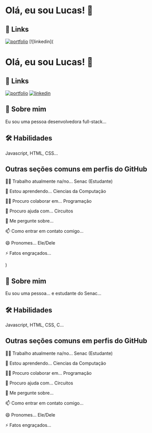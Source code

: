 # Olá, eu sou Lucas! 👋


## 🔗 Links
[![portfolio](https://img.shields.io/badge/my_portfolio-000?style=for-the-badge&logo=ko-fi&logoColor=white)](https://katherineoelsner.com/)
[![linkedin](
# Olá, eu sou Lucas! 👋


## 🔗 Links
[![portfolio](https://img.shields.io/badge/my_portfolio-000?style=for-the-badge&logo=ko-fi&logoColor=white)](https://katherineoelsner.com/)
[![linkedin](https://img.shields.io/badge/linkedin-0A66C2?style=for-the-badge&logo=linkedin&logoColor=white)](https://www.linkedin.com/)


## 🚀 Sobre mim
Eu sou uma pessoa desenvolvedora full-stack...


## 🛠 Habilidades
Javascript, HTML, CSS...


## Outras seções comuns em perfis do GitHub
👩‍💻 Trabalho atualmente na/no... Senac (Estudante)

🧠 Estou aprendendo... Ciencias da Computação

👯‍♀️ Procuro colaborar em... Programação

🤔 Procuro ajuda com... Circuitos

💬 Me pergunte sobre... 

📫 Como entrar em contato comigo...

😄 Pronomes... Ele/Dele

⚡️ Fatos engraçados...

)


## 🚀 Sobre mim
Eu sou uma pessoa... e estudante do Senac...


## 🛠 Habilidades
Javascript, HTML, CSS, C...


## Outras seções comuns em perfis do GitHub
👩‍💻 Trabalho atualmente na/no... Senac (Estudante)

🧠 Estou aprendendo... Ciencias da Computação

👯‍♀️ Procuro colaborar em... Programação

🤔 Procuro ajuda com... Circuitos

💬 Me pergunte sobre... 

📫 Como entrar em contato comigo...

😄 Pronomes... Ele/Dele

⚡️ Fatos engraçados...

